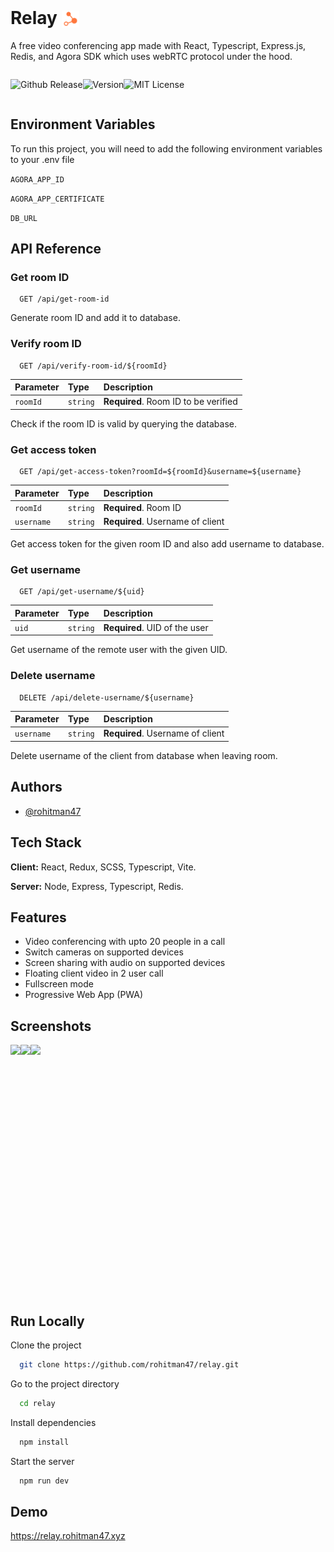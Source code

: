 # Relay <img src="./client/src/public/relay-256x256.png" style="height:1em; transform:translateY(20%)"/>

A free video conferencing app made with React, Typescript, Express.js, Redis, and Agora SDK which uses webRTC protocol under the hood.

<div style="display:flex;">

![Github Release](https://img.shields.io/github/v/release/rohitman47/relay?style=for-the-badge)

![Version](https://img.shields.io/github/package-json/v/rohitman47/relay?color=gre&style=for-the-badge)

![MIT License](https://img.shields.io/github/license/rohitman47/relay?style=for-the-badge)

</div>

## Environment Variables

To run this project, you will need to add the following environment variables to your .env file

`AGORA_APP_ID`

`AGORA_APP_CERTIFICATE`

`DB_URL`

## API Reference

### Get room ID

```http
  GET /api/get-room-id
```

Generate room ID and add it to database.

### Verify room ID

```http
  GET /api/verify-room-id/${roomId}
```

| Parameter | Type     | Description                          |
| :-------- | :------- | :----------------------------------- |
| `roomId`  | `string` | **Required**. Room ID to be verified |

Check if the room ID is valid by querying the database.

### Get access token

```http
  GET /api/get-access-token?roomId=${roomId}&username=${username}
```

| Parameter  | Type     | Description                      |
| :--------- | :------- | :------------------------------- |
| `roomId`   | `string` | **Required**. Room ID            |
| `username` | `string` | **Required**. Username of client |

Get access token for the given room ID and also add username to database.

### Get username

```http
  GET /api/get-username/${uid}
```

| Parameter | Type     | Description                   |
| :-------- | :------- | :---------------------------- |
| `uid`     | `string` | **Required**. UID of the user |

Get username of the remote user with the given UID.

### Delete username

```http
  DELETE /api/delete-username/${username}
```

| Parameter  | Type     | Description                      |
| :--------- | :------- | :------------------------------- |
| `username` | `string` | **Required**. Username of client |

Delete username of the client from database when leaving room.

## Authors

- [@rohitman47](https://www.github.com/rohitman47)

## Tech Stack

**Client:** React, Redux, SCSS, Typescript, Vite.

**Server:** Node, Express, Typescript, Redis.

## Features

- Video conferencing with upto 20 people in a call
- Switch cameras on supported devices
- Screen sharing with audio on supported devices
- Floating client video in 2 user call
- Fullscreen mode
- Progressive Web App (PWA)

## Screenshots

<div style="display:flex; align-items:center;">

<img src="https://i.postimg.cc/nz2YWB8f/Screenshot-2022-09-15-18-36-52-365-com-android-chrome.jpg" height="400"/>
<img src="https://i.postimg.cc/SNJ7ZnDH/Screenshot-2022-09-15-18-37-19-847-com-android-chrome.jpg" height="400"/>
<img src="https://i.postimg.cc/XqhFMgQm/Screenshot-2022-09-15-18-42-12-256-com-android-chrome.jpg" height="400"/>

</div>

## Run Locally

Clone the project

```bash
  git clone https://github.com/rohitman47/relay.git
```

Go to the project directory

```bash
  cd relay
```

Install dependencies

```bash
  npm install
```

Start the server

```bash
  npm run dev
```

## Demo

<https://relay.rohitman47.xyz>
